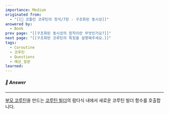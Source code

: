 ```yaml
---
importance: Medium
originated from:
  - "[[📘 코틀린 코루틴의 정석/7장 - 구조화된 동시성]]"
answered by:
  - Book
prev page: "[[구조화된 동시성의 원칙이란 무엇인가요?]]"
next page: "[[구조화된 코루틴의 특징을 설명해주세요.]]"
tags:
  - Coroutine
  - 코루틴
  - Questions
  - 예상_질문
learned:
---
```

##### 💬 Answer
---
[부모 코루틴](부모%20코루틴.md)을 만드는 [코루틴 빌더](코루틴%20빌더.md)의 람다식 내에서 새로운 코루틴 빌더 함수를 호출합니다.

